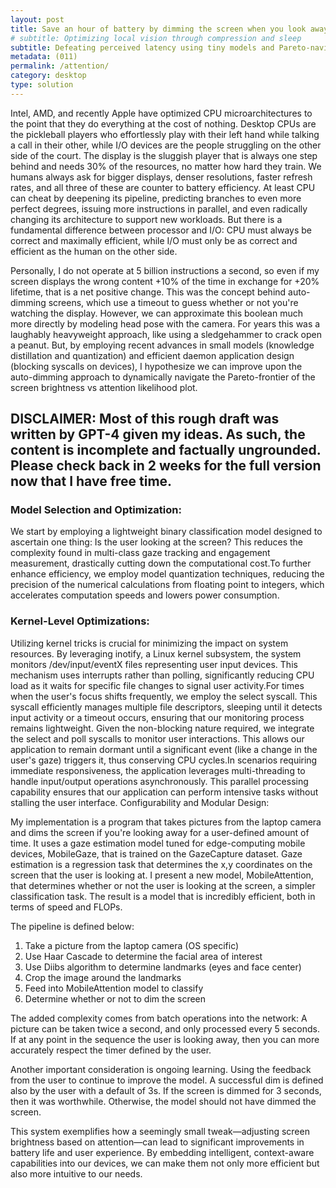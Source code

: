 ```yaml
---
layout: post
title: Save an hour of battery by dimming the screen when you look away
# subtitle: Optimizing local vision through compression and sleep
subtitle: Defeating perceived latency using tiny models and Pareto-navigation
metadata: (011)
permalink: /attention/
category: desktop
type: solution
---
```


Intel, AMD, and recently Apple have optimized CPU microarchitectures to the point that they do everything at the cost of nothing. Desktop CPUs are the pickleball players who effortlessly play with their left hand while talking a call in their other, while I/O devices are the people struggling on the other side of the court. The display is the sluggish player that is always one step behind and needs 30% of the resources, no matter how hard they train. We humans always ask for bigger displays, denser resolutions, faster refresh rates, and all three of these are counter to battery efficiency. At least CPU can cheat by deepening its pipeline, predicting branches to even more perfect degrees, issuing more instructions in parallel, and even radically changing its architecture to support new workloads. But there is a fundamental difference between processor and I/O: CPU must always be correct and maximally efficient, while I/O must only be as correct and efficient as the human on the other side. 

Personally, I do not operate at 5 billion instructions a second, so even if my screen displays the wrong content +10% of the time in exchange for +20% lifetime, that is a net positive change. This was the concept behind auto-dimming screens, which use a timeout to guess whether or not you're watching the display. However, we can approximate this boolean much more directly by modeling head pose with the camera. For years this was a laughably heavyweight approach, like using a sledgehammer to crack open a peanut. But, by employing recent advances in small models (knowledge distillation and quantization) and efficient daemon application design (blocking syscalls on devices), I hypothesize we can improve upon the auto-dimming approach to dynamically navigate the Pareto-frontier of the screen brightness vs attention likelihood plot.

## **DISCLAIMER:** Most of this rough draft was written by GPT-4 given my ideas. As such, the content is incomplete and factually ungrounded. Please check back in 2 weeks for the full version now that I have free time.

### Model Selection and Optimization:

We start by employing a lightweight binary classification model designed to ascertain one thing: Is the user looking at the screen? This reduces the complexity found in multi-class gaze tracking and engagement measurement, drastically cutting down the computational cost.To further enhance efficiency, we employ model quantization techniques, reducing the precision of the numerical calculations from floating point to integers, which accelerates computation speeds and lowers power consumption.

### Kernel-Level Optimizations:

Utilizing kernel tricks is crucial for minimizing the impact on system resources. By leveraging inotify, a Linux kernel subsystem, the system monitors /dev/input/eventX files representing user input devices. This mechanism uses interrupts rather than polling, significantly reducing CPU load as it waits for specific file changes to signal user activity.For times when the user's focus shifts frequently, we employ the select syscall. This syscall efficiently manages multiple file descriptors, sleeping until it detects input activity or a timeout occurs, ensuring that our monitoring process remains lightweight.
Given the non-blocking nature required, we integrate the select and poll syscalls to monitor user interactions. This allows our application to remain dormant until a significant event (like a change in the user's gaze) triggers it, thus conserving CPU cycles.In scenarios requiring immediate responsiveness, the application leverages multi-threading to handle input/output operations asynchronously. This parallel processing capability ensures that our application can perform intensive tasks without stalling the user interface.
Configurability and Modular Design:

My implementation is a program that takes pictures from the laptop camera and dims the screen if you're looking away for a user-defined amount of time. It uses a gaze estimation model tuned for edge-computing mobile devices, MobileGaze, that is trained on the GazeCapture dataset. Gaze estimation is a regression task that determines the x,y coordinates on the screen that the user is looking at. I present a new model, MobileAttention, that determines whether or not the user is looking at the screen, a simpler classification task.
The result is a model that is incredibly efficient, both in terms of speed and FLOPs. 

The pipeline is defined below:
 1. Take a picture from the laptop camera (OS specific)
 2. Use Haar Cascade to determine the facial area of interest
 3. Use Diibs algorithm to determine landmarks (eyes and face center)
 4. Crop the image around the landmarks
 5. Feed into MobileAttention model to classify
 6. Determine whether or not to dim the screen

The added complexity comes from batch operations into the network: A picture can be taken twice a second, and only processed every 5 seconds. If at any point in the sequence the user is looking away, then you can more accurately respect the timer defined by the user.

Another important consideration is ongoing learning. Using the feedback from the user to continue to improve the model. A successful dim is defined also by the user with a default of 3s. If the screen is dimmed for 3 seconds, then it was worthwhile. Otherwise, the model should not have dimmed the screen.

This system exemplifies how a seemingly small tweak—adjusting screen brightness based on attention—can lead to significant improvements in battery life and user experience. By embedding intelligent, context-aware capabilities into our devices, we can make them not only more efficient but also more intuitive to our needs.

